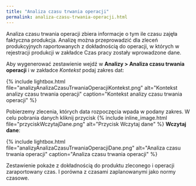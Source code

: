 ```yaml
---
title: "Analiza czasu trwania operacji"
permalink: analiza-czasu-trwania-operacji.html
---
```


Analiza czasu trwania operacji zbiera informacje o tym ile czasu zajęła faktyczna produkcja. Analizę można przeprowadzić dla zleceń produkcyjnych raportowanych z dokładnością do operacji, w których w rejestracji produkcji w zakładce Czas pracy zostały wprowadzone dane.

Aby wygenerować zestawienie wejdź w **Analizy > Analiza czasu trwania operacji** i w zakładce _Kontekst_ podaj zakres dat:

{% include lightbox.html file="analizyAnalizaCzasuTrwaniaOperacjiKontekst.png" alt="Kontekst analizy czasu trwania operacji" caption="Kontekst analizy czasu trwania operacji" %}

Pobierzemy zlecenia, których data rozpoczęcia wpada w podany zakres. W celu pobrania danych kliknij przycisk {% include inline_image.html file="przyciskWczytajDane.png" alt="Przycisk Wczytaj dane" %} **Wczytaj dane**:

{% include lightbox.html file="analizyAnalizaCzasuTrwaniaOperacjiDane.png" alt="Analiza czasu trwania operacji" caption="Analiza czasu trwania operacji" %}

Zestawienie pokaże z dokładnością do produktu zleconego i operacji zaraportowany czas. I porówna z czasami zaplanowanymi jako normy czasowe.